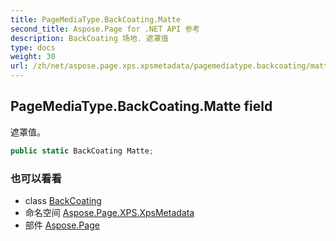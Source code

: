 ```yaml
---
title: PageMediaType.BackCoating.Matte
second_title: Aspose.Page for .NET API 参考
description: BackCoating 场地. 遮罩值
type: docs
weight: 30
url: /zh/net/aspose.page.xps.xpsmetadata/pagemediatype.backcoating/matte/
---
```

## PageMediaType.BackCoating.Matte field

遮罩值。

```csharp
public static BackCoating Matte;
```

### 也可以看看

* class [BackCoating](../)
* 命名空间 [Aspose.Page.XPS.XpsMetadata](../../pagemediatype.backcoating/)
* 部件 [Aspose.Page](../../../)


